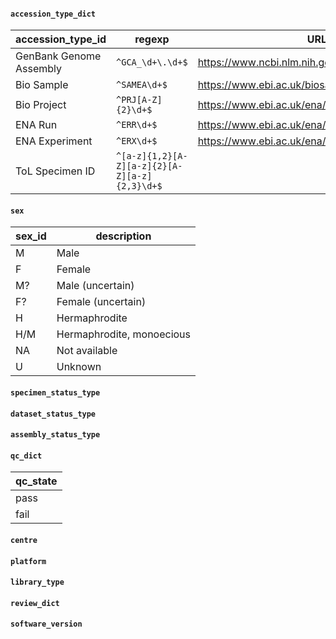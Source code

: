


#### `accession_type_dict`

accession_type_id       | regexp                                        | URL
------------------------|-----------------------------------------------|----
GenBank Genome Assembly | `^GCA_\d+\.\d+$`                              | https://www.ncbi.nlm.nih.gov/datasets/genome/{}/
Bio Sample              | `^SAMEA\d+$`                                  | https://www.ebi.ac.uk/biosamples/samples/{}
Bio Project             | `^PRJ[A-Z]{2}\d+$`                            | https://www.ebi.ac.uk/ena/browser/view/{}
ENA Run                 | `^ERR\d+$`                                    | https://www.ebi.ac.uk/ena/browser/view/{}
ENA Experiment          | `^ERX\d+$`                                    | https://www.ebi.ac.uk/ena/browser/view/{}
ToL Specimen ID         | `^[a-z]{1,2}[A-Z][a-z]{2}[A-Z][a-z]{2,3}\d+$` |


#### `sex`

sex_id                 | description
-----------------------|------------
M                      | Male
F                      | Female
M?                     | Male (uncertain)
F?                     | Female (uncertain)
H                      | Hermaphrodite
H/M                    | Hermaphrodite, monoecious
NA                     | Not available
U                      | Unknown

#### `specimen_status_type`

#### `dataset_status_type`

#### `assembly_status_type`

#### `qc_dict`

qc_state |
---------|
pass     |
fail     |

#### `centre`

#### `platform`

#### `library_type`

#### `review_dict`

#### `software_version`


